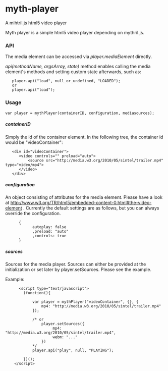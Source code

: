 # myth-player
A mihtril.js html5 video player

Myth player is a simple html5 video player depending on mythril.js.

### API

The media element can be accessed via *player.mediaElement* directly. 

*api(methodName, argsArray, state)* method enables calling the media element's methods and setting custom state afterwards, such as: 

```
   player.api("load", null_or_undefined, "LOADED");
   or 
   player.api("load");
```

### Usage

```
var player = mythPlayer(containerID, configuration, mediasources);
```
##### containerID
Simply the id of the container element. In the following tree, the container id would be "videoContainer":

```
   <div id="videoContainer">
      <video controls="" preload="auto">
          <source src="http://media.w3.org/2010/05/sintel/trailer.mp4" type="video/mp4">
      </video>
   </div>
```

##### configuration

An object consisting of attributes for the media element. Please have a look at http://www.w3.org/TR/html5/embedded-content-0.html#the-video-element . Currently the default settings are as follows, but you can always override the configuration.

```
      {
            autoplay: false
            ,preload: "auto"
            ,controls: true
      }
```

##### sources

Sources for the media player. Sources can either be provided at the initialization or set later by player.setSources. Please see the example.



Example:
```
      <script type="text/javascript">
        (function(){

            var player = mythPlayer("videoContainer", {}, {
                mp4: "http://media.w3.org/2010/05/sintel/trailer.mp4"
            });

            /* or 
                player.setSources({
                     mp4: "http://media.w3.org/2010/05/sintel/trailer.mp4",
                     webm: "..."
                })
            */
            player.api("play", null, "PLAYING");

        })();
    </script>
```
